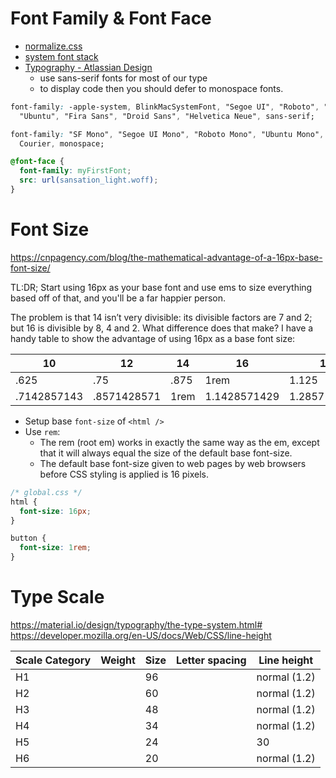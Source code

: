 # Font Family & Font Face

- [normalize.css](https://github.com/necolas/normalize.css/issues/665)
- [system font stack](https://css-tricks.com/snippets/css/system-font-stack/)
- [Typography - Atlassian Design](https://atlassian.design/guidelines/product/foundations/typography)
  - use sans-serif fonts for most of our type
  - to display code then you should defer to monospace fonts.

```css
font-family: -apple-system, BlinkMacSystemFont, "Segoe UI", "Roboto", "Oxygen",
  "Ubuntu", "Fira Sans", "Droid Sans", "Helvetica Neue", sans-serif;
```

```css
font-family: "SF Mono", "Segoe UI Mono", "Roboto Mono", "Ubuntu Mono", Menlo,
  Courier, monospace;
```

```css
@font-face {
  font-family: myFirstFont;
  src: url(sansation_light.woff);
}
```

# Font Size

https://cnpagency.com/blog/the-mathematical-advantage-of-a-16px-base-font-size/

TL:DR; Start using 16px as your base font and use ems to size everything based off of that, and you'll be a far happier person.

The problem is that 14 isn’t very divisible: its divisible factors are 7 and 2; but 16 is divisible by 8, 4 and 2. What difference does that make? I have a handy table to show the advantage of using 16px as a base font size:

| 10          | 12          | 14   | 16           | 18           | 20           | 22           | 24           |
| ----------- | ----------- | ---- | ------------ | ------------ | ------------ | ------------ | ------------ |
| .625        | .75         | .875 | 1rem         | 1.125        | 1.25         | 1.375        | 1.5          |
| .7142857143 | .8571428571 | 1rem | 1.1428571429 | 1.2857142857 | 1.4285714286 | 1.5714285714 | 1.7142857143 |

- Setup base `font-size` of `<html />`
- Use `rem`:
  - The rem (root em) works in exactly the same way as the em, except that it will always equal the size of the default base font-size.
  - The default base font-size given to web pages by web browsers before CSS styling is applied is 16 pixels.

```css
/* global.css */
html {
  font-size: 16px;
}

button {
  font-size: 1rem;
}
```

# Type Scale

https://material.io/design/typography/the-type-system.html#
https://developer.mozilla.org/en-US/docs/Web/CSS/line-height

| Scale Category | Weight | Size | Letter spacing | Line height  |
| -------------- | ------ | ---- | -------------- | ------------ |
| H1             |        | 96   |                | normal (1.2) |
| H2             |        | 60   |                | normal (1.2) |
| H3             |        | 48   |                | normal (1.2) |
| H4             |        | 34   |                | normal (1.2) |
| H5             |        | 24   |                | 30           |
| H6             |        | 20   |                | normal (1.2) |
